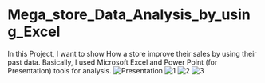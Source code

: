 # Mega_store_Data_Analysis_by_using_Excel
In this Project, I want to show How a store improve their sales by using their past data. Basically, I used Microsoft Excel and Power Point (for Presentation) tools for analysis.
![Presentation](https://github.com/Rahul16121992/Mega_store_Data_Analysis_by_using_Excel/assets/103987446/e6974c63-b8ff-4085-8d80-c6c1fd616a8d)
![1](https://github.com/Rahul16121992/Mega_store_Data_Analysis_by_using_Excel/assets/103987446/1077663c-f7d7-4af0-97c1-badf4267b2ab)
![2](https://github.com/Rahul16121992/Mega_store_Data_Analysis_by_using_Excel/assets/103987446/622403b9-678a-4ed5-ad5e-6475f70ebda1)
![3](https://github.com/Rahul16121992/Mega_store_Data_Analysis_by_using_Excel/assets/103987446/5b1edc0d-4953-4f98-9e00-3cf545000b9c)
